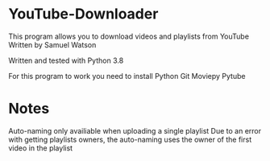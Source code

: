 # YouTube-Downloader
This program allows you to download videos and playlists from YouTube
Written by Samuel Watson

Written and tested with Python 3.8

For this program to work you need to install
Python
Git
Moviepy
Pytube

# Notes
Auto-naming only availiable when uploading a single playlist
Due to an error with getting playlists owners, the auto-naming uses the owner of the first video in the playlist
